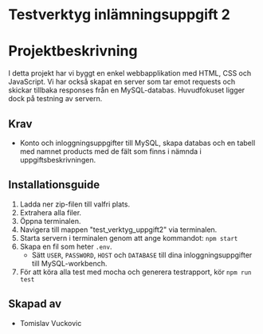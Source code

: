 # Testverktyg inlämningsuppgift 2

# Projektbeskrivning

I detta projekt har vi byggt en enkel webbapplikation med HTML, CSS och JavaScript. Vi har också skapat en server som tar emot requests och skickar tillbaka responses från en MySQL-databas. Huvudfokuset ligger dock på testning av servern.

## Krav

- Konto och inloggningsuppgifter till MySQL, skapa databas och en tabell med namnet products med de fält som finns i nämnda i uppgiftsbeskrivningen.

## Installationsguide

1. Ladda ner zip-filen till valfri plats.
2. Extrahera alla filer.
3. Öppna terminalen.
4. Navigera till mappen "test_verktyg_uppgift2" via terminalen.
5. Starta servern i terminalen genom att ange kommandot: `npm start`
6. Skapa en fil som heter `.env`.
    - Sätt `USER`, `PASSWORD`, `HOST` och `DATABASE` till dina inloggningsuppgifter till MySQL-workbench.
7. För att köra alla test med mocha och generera testrapport, kör `npm run test` 

## Skapad av

- Tomislav Vuckovic
